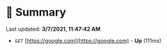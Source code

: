 # 📖 Summary
Last updated: **3/7/2021, 11:47:42 AM**

- `GET` [https://google.com](https://google.com) - **Up** (111ms)
